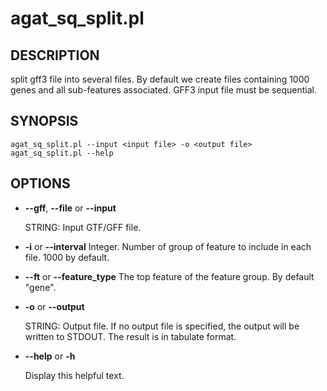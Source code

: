 # agat\_sq\_split.pl

## DESCRIPTION

split gff3 file into several files.
By default we create files containing 1000 genes and all sub-features associated.
GFF3 input file must be sequential.

## SYNOPSIS

```
agat_sq_split.pl --input <input file> -o <output file>
agat_sq_split.pl --help
```

## OPTIONS

- **--gff**, **--file** or **--input**

    STRING: Input GTF/GFF file.

- **-i** or **--interval**
Integer.  Number of group of feature to include in each file. 1000 by default.
- **--ft** or **--feature\_type**
The top feature of the feature group. By default "gene".
- **-o** or **--output**

    STRING: Output file.  If no output file is specified, the output will be written to STDOUT. The result is in tabulate format.

- **--help** or **-h**

    Display this helpful text.

